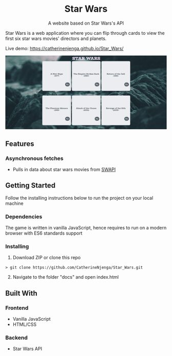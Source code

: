 <div align="center">
  <h1>Star Wars</h1>
  <p>A website based on Star Wars's API</p>
</div>
Star Wars is a web application where you can flip through cards to view the first six star wars movies' directors and planets.

Live demo: https://catherinenjenga.github.io/Star_Wars/

![Front side of the cards](assets/screenshot.png)

## Features

### Asynchronous fetches
* Pulls in data about star wars movies from [SWAPI](https://swapi.dev/)

## Getting Started

Follow the installing instructions below to run the project on your local machine

### Dependencies

The game is written in vanilla JavaScript, hence requires to run on a modern browser with ES6 standards support

### Installing

1. Download ZIP or clone this repo
```
> git clone https://github.com/CatherineNjenga/Star_Wars.git
```
2. Navigate to the folder "docs" and open index.html

## Built With

### Frontend

* Vanilla JavaScript
* HTML/CSS

### Backend

* Star Wars API
